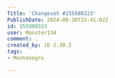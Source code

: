 ```yaml
---
Title: 'Changeset #155980323'
PublishDate: 2024-08-30T15:41:02Z
id: 155980323
user: Monster134
comment: .
created_by: iD 2.30.2
tags:
- Montenegro

---
```

